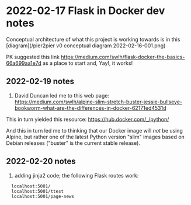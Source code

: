 # 2022-02-17 Flask in Docker dev notes

Conceptual architecture of what this project is working towards is in this [diagram](/pier2pier v0 conceptual diagram 2022-02-16-001.png)

PK suggested this link <https://medium.com/swlh/flask-docker-the-basics-66a699aa1e7d> as a place to start
and, Yay!, it works!

## 2022-02-19 notes

1. David Duncan led me to this web page:
  <https://medium.com/swlh/alpine-slim-stretch-buster-jessie-bullseye-bookworm-what-are-the-differences-in-docker-62171ed4531d>
  
  This in turn yielded this resource:
  <https://hub.docker.com/_/python/>
  
  And this in turn led me to thinking that our Docker image will *not*
  be using Alpine, but rather one of the latest Python version "slim"
  images based on Debian releases ("buster" is the current stable
  release).
  
## 2022-02-20 notes

1. adding jinja2 code; the following Flask routes work:
```
  localhost:5001/
  localhost:5001/ttest
  localhost:5001/page-news
```

